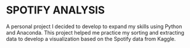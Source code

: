 # SPOTIFY ANALYSIS
A personal project I decided to develop to expand my skills using Python and Anaconda. This project helped me practice my sorting and extracting data to develop a visualization based on the Spotify data from Kaggle. 
